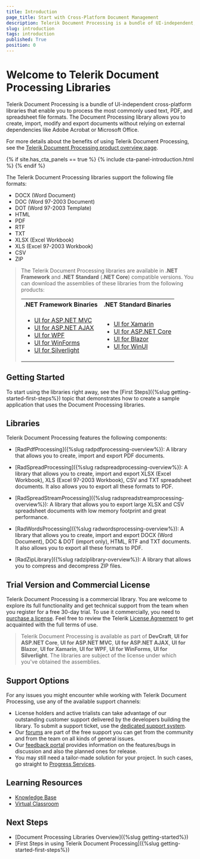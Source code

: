 ```yaml
---
title: Introduction
page_title: Start with Cross-Platform Document Management
description: Telerik Document Processing is a bundle of UI-independent, cross-platform APIs enabling you to process the most commonly used flow, fixed and spreadsheet document formats. 
slug: introduction
tags: introduction
published: True
position: 0
---
```


# Welcome to Telerik Document Processing Libraries

Telerik Document Processing is a bundle of UI-independent cross-platform libraries that enable you to process the most commonly used text, PDF, and spreadsheet file formats. The Document Processing library allows you to create, import, modify and export documents without relying on external dependencies like Adobe Acrobat or Microsoft Office.

For more details about the benefits of using Telerik Document Processing, see the [Telerik Document Processing product overview page](https://www.telerik.com/document-processing-libraries).

{% if site.has_cta_panels == true %}
{% include cta-panel-introduction.html %}
{% endif %}

The Telerik Document Processing libraries support the following file formats:

* DOCX (Word Document)
* DOC (Word 97-2003 Document)
* DOT (Word 97-2003 Template)
* HTML
* PDF
* RTF
* TXT
* XLSX (Excel Workbook)
* XLS (Excel 97-2003 Workbook)
* CSV
* ZIP
 
>The Telerik Document Processing libraries are available in **.NET Framework** and **.NET Standard** (**.NET Core**) compatible versions. You can download the assemblies of these libraries from the following products:<table><tr><th> .NET Framework Binaries</th><th> .NET Standard Binaries</th></tr><tr><td> <ul><li>[UI for ASP.NET MVC](https://www.telerik.com/aspnet-mvc)</li><li>[UI for ASP.NET AJAX](https://www.telerik.com/products/aspnet-ajax.aspx)</li><li>[UI for WPF](https://www.telerik.com/products/wpf/overview.aspx)</li><li>[UI for WinForms](https://www.telerik.com/products/winforms.aspx)</li><li>[UI for Silverlight](https://www.telerik.com/products/silverlight/overview.aspx)</li></td><td><ul><li>[UI for Xamarin](https://www.telerik.com/xamarin-ui)</li><li>[UI for ASP.NET Core](https://www.telerik.com/aspnet-core-ui)</li><li>[UI for Blazor](https://www.telerik.com/blazor-ui)</li><li>[UI for WinUI](https://www.telerik.com/win-ui)</li></td></tr></table>





## Getting Started

To start using the libraries right away, see the [First Steps]({%slug getting-started-first-steps%}) topic that demonstrates how to create a sample application that uses the Document Processing libraries.

## Libraries

Telerik Document Processing features the following components:

* [RadPdfProcessing]({%slug radpdfprocessing-overview%}): A library that allows you to create, import and export PDF documents.

* [RadSpreadProcessing]({%slug radspreadprocessing-overview%}): A library that allows you to create, import and export XLSX (Excel Workbook), XLS (Excel 97-2003 Workbook), CSV and TXT spreadsheet documents. It also allows you to export all these formats to PDF.

* [RadSpreadStreamProcessing]({%slug radspreadstreamprocessing-overview%}): A library that allows you to export large XLSX and CSV spreadsheet documents with low memory footprint and great performance.

* [RadWordsProcessing]({%slug radwordsprocessing-overview%}): A library that allows you to create, import and export DOCX (Word Document), DOC & DOT (import only), HTML, RTF and TXT documents. It also allows you to export all these formats to PDF.

* [RadZipLibrary]({%slug radziplibrary-overview%}): A library that allows you to compress and decompress ZIP files.

## Trial Version and Commercial License

Telerik Document Processing is a commercial library. You are welcome to explore its full functionality and get technical support from the team when you register for a free 30-day trial. To use it commercially, you need to [purchase a license](https://www.telerik.com/purchase.aspx). Feel free to review the Telerik [License Agreement](https://www.telerik.com/purchase/license-agreement/devcraft-complete-dlw-s) to get acquainted with the full terms of use.	

>Telerik Document Processing is available as part of **DevCraft**, **UI for ASP.NET Core**, **UI for ASP.NET MVC**, **UI for ASP.NET AJAX**, **UI for Blazor**, **UI for Xamarin**, **UI for WPF**, **UI for WinForms**, **UI for Silverlight**. The libraries are subject of the license under which you've obtained the assemblies.

## Support Options

For any issues you might encounter while working with Telerik Document Processing, use any of the available support channels:

* License holders and active trialists can take advantage of our outstanding customer support delivered by the developers building the library. To submit a support ticket, use the [dedicated support system](https://www.telerik.com/account/support-tickets?pid=1886&supcId=daf62541-57e0-b84c-8b5e-da9851c61873&fbp=false).
* Our [forums](https://www.telerik.com/forums/telerik-document-processing) are part of the free support you can get from the community and from the team on all kinds of general issues.
* Our [feedback portal](https://feedback.telerik.com/document-processing) provides information on the features/bugs in discussion and also the planned ones for release.
* You may still need a tailor-made solution for your project. In such cases, go straight to [Progress Services](https://www.progress.com/services).

## Learning Resources

* [Knowledge Base](https://docs.telerik.com/devtools/document-processing/knowledge-base)
* [Virtual Classroom](https://www.telerik.com/account/support/virtual-classroom)

## Next Steps

- [Document Processing Libraries Overview]({%slug getting-started%})
- [First Steps in using Telerik Document Processing]({%slug getting-started-first-steps%})
